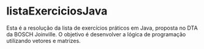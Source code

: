 # listaExerciciosJava
Esta é a resolução da lista de exercícios práticos em Java, proposta no DTA da BOSCH Joinville. O objetivo é desenvolver a lógica de programação utilizando vetores e matrizes.
